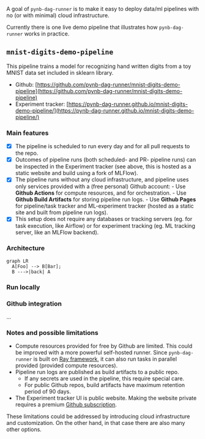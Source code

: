 A goal of `pynb-dag-runner` is to make it easy to deploy data/ml pipelines with
no (or with minimal) cloud infrastructure.

Currently there is one live demo pipeline that illustrates how `pynb-dag-runner` works in practice.

## `mnist-digits-demo-pipeline`

This pipeline trains a model for recognizing hand written digits from a
toy MNIST data set included in sklearn library.

- Github: [https://github.com/pynb-dag-runner/mnist-digits-demo-pipeline](https://github.com/pynb-dag-runner/mnist-digits-demo-pipeline)
- Experiment tracker: [https://pynb-dag-runner.github.io/mnist-digits-demo-pipeline/](https://pynb-dag-runner.github.io/mnist-digits-demo-pipeline/)


### Main features

- [x] The pipeline is scheduled to run every day and for all pull requests to the repo.
- [x] Outcomes of pipeline runs (both scheduled- and PR- pipeline runs) can be inspected in the
      Experiment tracker (see above, this is hosted as a static website and build using a fork of MLFlow).
- [x] The pipeline runs without any cloud infrastructure, and
      pipeline uses only services provided with a (free personal)
      Github account:
       - Use **Github Actions** for compute resources, and for orchestration.
       - Use **Github Build Artifacts** for storing pipeline run logs.
       - Use **Github Pages** for pipeline/task tracker and ML-experiment tracker
         (hosted as a static site and built from pipeline run logs).
- [x] This setup does not require any databases or tracking servers (eg. for task execution,
      like Airflow) or for experiment tracking (eg. ML tracking server, like an MLFlow backend).

### Architecture
``` mermaid
graph LR
  A[Foo] --> B[Bar];
  B --->|back| A
```

### Run locally

### Github integration
...

### Notes and possible limitations
- Compute resources provided for free by Github are limited. This could be improved with a more powerful
  self-hosted runner. Since `pynb-dag-runner` is built on [Ray framework](https://www.ray.io/), it can
  also run tasks in parallel provided (provided compute resources).
- Pipeline run logs are published as build artifacts to a public repo.
    - If any secrets are used in the pipeline, this require special care.
    - For public Github repos, build artifacts have maximum retention period of 90 days.
- The Experiment tracker UI is public website. Making the website private requires a premium [Github subscription](https://docs.github.com/en/enterprise-cloud@latest/pages/getting-started-with-github-pages/changing-the-visibility-of-your-github-pages-site).

These limitations could be addressed by introducing cloud infrastructure and customization.
On the other hand, in that case there are also many other options.
